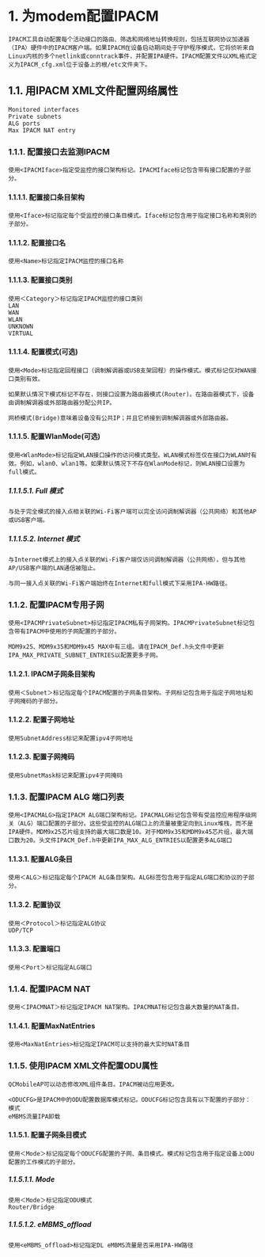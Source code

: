 # 1. 为modem配置IPACM
    IPACM工具自动配置每个活动接口的路由、筛选和网络地址转换规则，包括互联网协议加速器（IPA）硬件中的IPACM客户端。如果IPACM在设备启动期间处于守护程序模式，它将侦听来自Linux内核的多个netlink或conntrack事件，并配置IPA硬件。IPACM配置文件以XML格式定义为IPACM_cfg.xml位于设备上的根/etc文件夹下。

## 1.1. 用IPACM XML文件配置网络属性
    Monitored interfaces
    Private subnets
    ALG ports
    Max IPACM NAT entry

### 1.1.1. 配置接口去监测IPACM
    使用<IPACMIface>指定受监控的接口架构标记。IPACMIface标记包含带有接口配置的子部分。

#### 1.1.1.1. 配置接口条目架构
    使用<Iface>标记指定每个受监控的接口条目模式。Iface标记包含用于指定接口名称和类别的子部分。

#### 1.1.1.2. 配置接口名
    使用<Name>标记指定IPACM监控的接口名称

#### 1.1.1.3. 配置接口类别
    使用＜Category＞标记指定IPACM监控的接口类别
    LAN
    WAN
    WLAN
    UNKNOWN
    VIRTUAL

#### 1.1.1.4. 配置模式(可选)
    使用<Mode>标记指定回程接口（调制解调器或USB支架回程）的操作模式。模式标记仅对WAN接口类别有效。

    如果默认情况下模式标记不存在，则接口设置为路由器模式(Router)。在路由器模式下，设备由调制解调器或外部路由器分配公共IP。

    网桥模式(Bridge)意味着设备没有公共IP；并且它桥接到调制解调器或外部路由器。

#### 1.1.1.5. 配置WlanMode(可选)
    使用<WlanMode>标记指定WLAN接口操作的访问模式类型。WLAN模式标签仅在接口为WLAN时有效。例如，wlan0、wlan1等。如果默认情况下不存在WlanMode标记，则WLAN接口设置为full模式。

##### 1.1.1.5.1. Full 模式
    与处于完全模式的接入点相关联的Wi-Fi客户端可以完全访问调制解调器（公共网络）和其他AP或USB客户端。

##### 1.1.1.5.2. Internet 模式
    与Internet模式上的接入点关联的Wi-Fi客户端仅访问调制解调器（公共网络），但与其他AP/USB客户端的LAN通信被阻止。

    与同一接入点关联的Wi-Fi客户端始终在Internet和full模式下采用IPA-HW路径。

### 1.1.2. 配置IPACM专用子网
    使用<IPACMPrivateSubnet>标记指定IPACM私有子网架构。IPACMPrivateSubnet标记包含带有IPACM中使用的子网配置的子部分。

    MDM9x25、MDM9x35和MDM9x45 MAX中有三组。请在IPACM_Def.h头文件中更新IPA_MAX_PRIVATE_SUBNET_ENTRIES以配置更多子网。

#### 1.1.2.1. IPACM子网条目架构
    使用＜Subnet＞标记指定每个IPACM配置的子网条目架构。子网标记包含用于指定子网地址和子网掩码的子部分。

#### 1.1.2.2. 配置子网地址
    使用SubnetAddress标记来配置ipv4子网地址

#### 1.1.2.3. 配置子网掩码
    使用SubnetMask标记来配置ipv4子网掩码

### 1.1.3. 配置IPACM ALG 端口列表
    使用<IPACMALG>指定IPACM ALG端口架构标记。IPACMALG标记包含带有受监控应用程序级网关（ALG）端口配置的子部分。这些受监控的ALG端口上的流量被重定向到Linux堆栈，而不是IPA硬件。MDM9x25芯片组支持的最大端口数是10。对于MDM9x35和MDM9x45芯片组，最大端口数为20。头文件IPACM_Def.h中更新IPA_MAX_ALG_ENTRIES以配置更多ALG端口

#### 1.1.3.1. 配置ALG条目
    使用＜ALG＞标记指定每个IPACM ALG条目架构。ALG标签包含用于指定ALG端口和协议的子部分。

#### 1.1.3.2. 配置协议
    使用＜Protocol＞标记指定ALG协议
    UDP/TCP

#### 1.1.3.3. 配置端口
    使用＜Port＞标记指定ALG端口

### 1.1.4. 配置IPACM NAT
    使用＜IPACMNAT＞标记指定IPACM NAT架构。IPACMNAT标记包含最大数量的NAT条目。

####  1.1.4.1. 配置MaxNatEntries
    使用<MaxNatEntries>标记指定IPACM可以支持的最大实时NAT条目

### 1.1.5. 使用IPACM XML文件配置ODU属性
    QCMobileAP可以动态修改XML组件条目。IPACM被动应用更改。

    <ODUCFG>是IPACM中的ODU配置数据库模式标记。ODUCFG标记包含具有以下配置的子部分：
    模式
    eMBMS流量IPA卸载

#### 1.1.5.1. 配置子网条目模式
    使用＜Mode＞标记指定每个ODUCFG配置的子网、条目模式。模式标记包含用于指定设备上ODU配置的工作模式的子部分。

##### 1.1.5.1.1. Mode
    使用＜Mode＞标记指定ODU模式
    Router/Bridge

##### 1.1.5.1.2. eMBMS_offload
    使用<eMBMS_offload>标记指定DL eMBMS流量是否采用IPA-HW路径
